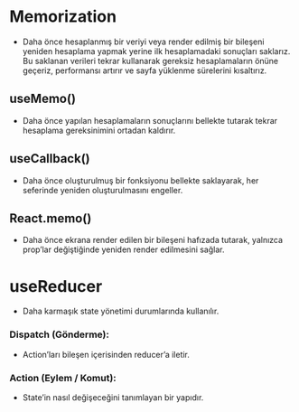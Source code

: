# Memorization

- Daha önce hesaplanmış bir veriyi veya render edilmiş bir bileşeni yeniden hesaplama yapmak yerine ilk hesaplamadaki sonuçları saklarız. Bu saklanan verileri tekrar kullanarak gereksiz hesaplamaların önüne geçeriz, performansı artırır ve sayfa yüklenme sürelerini kısaltırız.

## useMemo()

- Daha önce yapılan hesaplamaların sonuçlarını bellekte tutarak tekrar hesaplama gereksinimini ortadan kaldırır.

## useCallback()

- Daha önce oluşturulmuş bir fonksiyonu bellekte saklayarak, her seferinde yeniden oluşturulmasını engeller.

## React.memo()

- Daha önce ekrana render edilen bir bileşeni hafızada tutarak, yalnızca prop’lar değiştiğinde yeniden render edilmesini sağlar.

# useReducer

- Daha karmaşık state yönetimi durumlarında kullanılır.

### Dispatch (Gönderme):
- Action’ları bileşen içerisinden reducer’a iletir.

### Action (Eylem / Komut):
- State’in nasıl değişeceğini tanımlayan bir yapıdır.
